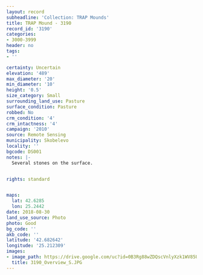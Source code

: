 ```yaml
---
layout: record
subheadline: 'Collection: TRAP Mounds'
title: TRAP Mound - 3190
record_id: '3190'
categories:
- 3000-3999
header: no
tags:
- ''

certainty: Uncertain
elevation: '489'
max_diameter: '20'
min_diameter: '10'
height: '0.5'
size_category: Small
surrounding_land_use: Pasture
surface_condition: Pasture
robbed: No
crm_condition: '4'
crm_intactness: '4'
campaign: '2010'
source: Remote Sensing
municipality: Skobelevo
locality: ''
bgcode: DS001
notes: |-
  Several stones on the surface.


rights: standard


maps:
  lat: 42.6285
  lon: 25.2442
date: 2018-08-30
land_use_source: Photo
photo: Good
bg_code: ''
akb_code: ''
latitude: '42.682642'
longitude: '25.212309'
images:
- image_path: https://drive.google.com/uc?id=0B3Rg88wZDQscVnlyXzk1WV85UEU
  title: 3190_Overview_S.JPG
---
```

